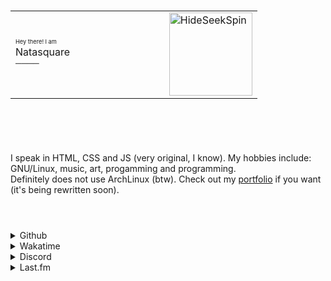 <div>
    <h1>
        <table>
            <tr>
                <td>
                    <sup><sub><sub>Hey there! I am</sub></sub></sup><br />Natasquare<br /><sup>────</sup><img
                        width="192px" />
                </td>
                <td>
                    <a href="#" title="HideSeekSpin">
                        <img src="https://cdn.discordapp.com/emojis/962344334177480744.gif?size=128" width="133px"
                            height="133px" alt="HideSeekSpin" />
                    </a>
                </td>
            </tr>
        </table>
        <br />
    </h1>
    <p>
        <br />
        I speak in HTML, CSS and JS (very original, I know). My hobbies include: GNU/Linux, music,
        art, progamming and programming.<br />
        Definitely does not use ArchLinux (btw). Check out my
        <a href="https://nat.is-a.dev/" title="nat.is-a.dev">portfolio</a> if you want (it's being
        rewritten soon).
    </p>
    <h1></h1>
    <br />
    <details>
        <summary>Github&nbsp;</summary>
        <br />
        <table>
            <tr>
                <td>
                    <a href="#" title="Github stats">
                        <picture>
                            <source srcset="
                                    https://github-readme-stats.vercel.app/api?username=natasquare&count_private=true&show_icons=true&include_all_commits=true&hide_border=true&count_private=true&text_color=1b1f27&title_color=78aad8&icon_color=78aad8&bg_color=00000000&border_radius=8&disable_animations=true&hide_title=true&line_height=24px
                                " media="(prefers-color-scheme: light), (prefers-color-scheme: no-preference)" />
                            <img src="https://github-readme-stats.vercel.app/api?username=natasquare&count_private=true&show_icons=true&include_all_commits=true&hide_border=true&count_private=true&text_color=d7dce8&title_color=78aad8&icon_color=78aad8&bg_color=00000000&border_radius=8&disable_animations=true&hide_title=true&line_height=24px"
                                width="420px" alt="Github stats" />
                        </picture>
                    </a>
                </td>
            </tr>
            <tr></tr>
            <tr>
                <td>
                    <a href="#" title="Github top languages">
                        <picture>
                            <source srcset="
                                    https://github-readme-stats.vercel.app/api/top-langs/?username=natasquare&hide_border=true&text_color=1b1f27&bg_color=00000000&border_radius=8&hide_title=true
                                " media="(prefers-color-scheme: light), (prefers-color-scheme: no-preference)" />
                            <img src="https://github-readme-stats.vercel.app/api/top-langs/?username=natasquare&hide_border=true&text_color=d7dce8&bg_color=00000000&border_radius=8&hide_title=true"
                                width="420px" alt="Github top languages" />
                        </picture>
                    </a>
                </td>
            </tr>
        </table>
    </details>
    <details>
        <summary>Wakatime</summary>
        <br />
        <table>
            <tr>
                <td>
                    <a href="https://wakatime.com/@ntsq">
                        <picture>
                            <source srcset="
                                    https://github-readme-stats.vercel.app/api/wakatime?username=ntsq&hide_border=true&text_color=1b1f27&bg_color=00000000&border_radius=8&hide_title=true&range=last_7_days&line_height=24px
                                " media="(prefers-color-scheme: light), (prefers-color-scheme: no-preference)" />
                            <img src="https://github-readme-stats.vercel.app/api/wakatime?username=ntsq&hide_border=true&text_color=d7dce8&bg_color=00000000&border_radius=8&hide_title=true&range=last_7_days&line_height=24px"
                                width="420px" />
                        </picture>
                    </a>
                </td>
            </tr>
        </table>
    </details>
    <details>
        <summary>Discord</summary>
        <br />
        <table>
            <tr>
                <td>
                    <a href="https://discord.com/users/696698254770831421" title="Natasquare#2048">
                        <picture>
                            <source srcset="
                                    https://lanyard.cnrad.dev/api/696698254770831421?bg=00000000&borderRadius=8px&idleMessage=Procrastinating&theme=light
                                " media="(prefers-color-scheme: light), (prefers-color-scheme: no-preference)" />
                            <img src="https://lanyard.cnrad.dev/api/696698254770831421?bg=00000000&borderRadius=8px&idleMessage=Procrastinating"
                                width="420px" alt="Discord status" />
                        </picture>
                    </a>
                </td>
            </tr>
        </table>
    </details>
    <details>
        <summary>Last.fm</summary>
        <br />
        <table>
            <tr>
                <td>
                    <a href="https://www.last.fm/user/Natasquare" title="Natasquare">
                        <picture>
                            <source srcset="
                                    https://lastfm-profile-readme.vercel.app/api/natasquare?color=00000000&textColor=1b1f27&isRounded=true
                                " media="(prefers-color-scheme: light), (prefers-color-scheme: no-preference)" />
                            <img src="https://lastfm-profile-readme.vercel.app/api/natasquare?color=00000000&textColor=d7dce8&isRounded=true"
                                width="420px" alt="Last.fm now-playing" />
                        </picture>
                    </a>
                </td>
            </tr>
        </table>
    </details>
</div>
